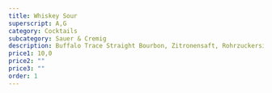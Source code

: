 ```yaml
---
title: Whiskey Sour
superscript: A,G
category: Cocktails
subcategory: Sauer & Cremig
description: Buffalo Trace Straight Bourbon, Zitronensaft, Rohrzuckersirup, Aquafaba
price1: 10,0
price2: ""
price3: ""
order: 1
---
```

